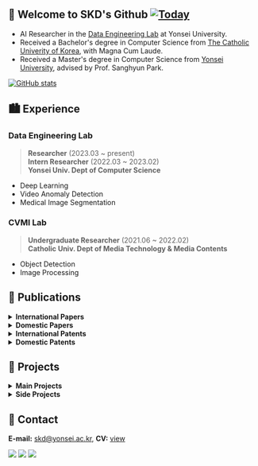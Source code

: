 ## 👋 Welcome to SKD's Github [![Today](https://hits.seeyoufarm.com/api/count/incr/badge.svg?url=https%3A%2F%2Fgithub.com%2Fskiddieahn&count_bg=%2379C83D&title_bg=%23555555&icon=&icon_color=%23E7E7E7&title=hits&edge_flat=false)](https://hits.seeyoufarm.com)

- AI Researcher in the [Data Engineering Lab](http://delab.yonsei.ac.kr) at Yonsei University.
- Received a Bachelor's degree in Computer Science from [The Catholic Univerity of Korea](https://www.catholic.ac.kr/ko/index.do), with Magna Cum Laude.
- Received a Master's degree in Computer Science from [Yonsei University](https://www.yonsei.ac.kr/sc/), advised by Prof. Sanghyun Park.

[![GitHub stats](https://github-readme-stats.vercel.app/api?username=skiddieahn&count_private=true&show_icons=true&theme=vue&hide_border=true&rank_icon=github)](https://github.com/SkiddieAhn)

## 🏙 Experience
### Data Engineering Lab
> **Researcher** (2023.03 ~ present) <br/>**Intern Researcher** (2022.03 ~ 2023.02)   
> **Yonsei Univ. Dept of Computer Science**
- Deep Learning
- Video Anomaly Detection
- Medical Image Segmentation

### CVMI Lab 
> **Undergraduate Researcher** (2021.06 ~ 2022.02)   
> **Catholic Univ. Dept of Media Technology & Media Contents**
- Object Detection 
- Image Processing
  
## 📜 Publications
<details>
<summary><b>International Papers</b></summary>

1. Sunghyun Ahn*, Youngwan Jo*, Kijung Lee, Sein Kwon, Inpyo Hong, and Sanghyun Park. (*equally contributed) <b>"AnyAnomaly: Zero-Shot Customizable Video Anomaly Detection with LVLM"</b> arXiv, Preprint [[Code](https://github.com/SkiddieAhn/Paper-AnyAnomaly)] 
2. Kijung Lee, Youngwan Jo, Sunghyun Ahn, and Sanghyun Park. <b>"MDVAD: Multimodal Diffusion for Video Anomaly Detection"</b> Pacific-Asia Conference on Knowledge Discovery and Data Mining (PAKDD), regular paper, June 2025. (BK, IF=1)
3. Inpyo Hong, Youngwan Jo, Hyojeong Lee, Sunghyun Ahn, and Sanghyun Park. <b>"Advanced Knowledge Transfer: Refined Feature Distillation for Zero-Shot Quantization in Edge Computing"</b> ACM/SIGAPP Symposium On Applied Computing (SAC), regular paper, Mar 2025. (BK, IF=1) [[View](https://arxiv.org/abs/2412.19125)]
4. Sunghyun Ahn, Youngwan Jo, Kijung Lee, and Sanghyun Park. <b>"VideoPatchCore: An Effective Method to Memorize Normality for Video Anomaly Detection"</b> Asian Conference on Computer Vision (ACCV), regular paper, Sep 2024. (BK, IF=1) [[View](https://arxiv.org/abs/2409.16225)][[Code](https://github.com/SkiddieAhn/Paper-VideoPatchCore)] 
5. **[SCIE]** Seungkyun Hong*, Sunghyun Ahn*, Youngwan Jo, and Sanghyun Park. (*equally contributed) <b>"Making Anomalies More Anomalous: Video Anomaly Detection Using a Novel Generator and Destroyer"</b> IEEE Access (2024): 36712-36726. (IF: 3.9, JCR: Q2) [[View](https://ieeexplore.ieee.org/document/10462109/)][[Code](https://github.com/SkiddieAhn/Paper-Making-Anomalies-More-Anomalous)] 
6. Seungkyun Hong*, Sunghyun Ahn*, Youngwan Jo, and Sanghyun Park. (*equally contributed) <b>"Dual Stream Fusion U-Net Transformers for
3D Medical Image Segmentation"</b> IEEE International Conference on Big Data and Smart Computing (BigComp), regular paper, Feb 2024. [[View](https://ieeexplore.ieee.org/abstract/document/10488278)][[Code](https://github.com/SkiddieAhn/Paper-DS-UNETR)] 

  
</details>

<details>
<summary><b>Domestic Papers</b></summary>

1. 안성현, 조영완, 이기정, 권세인 and 박상현. <b>"Anomaly LVLM: LVLM을 활용한 사용자 맞춤형 비디오 이상 탐지 연구"</b> 한국정보과학회 학술발표논문집 (2024) 🏆
2. 김은지, 안성현, 이효정 and 박상현. <b>"MSPD: 자기 지도 학습 기반 저선량 CT 디노이징을 위한 다해상도 픽셀 무작위 배열 다운샘플링 네트워크"</b> 한국정보과학회 학술발표논문집 (2024)
3. 홍인표, 조영완, 안성현, 김은지, 권세인 and 박상현. <b>"DQ-ResUNet: 의료 영상 분할의 효율성 개선을 위한 동적 양자화 기반 최적화"</b> 한국정보과학회 학술발표논문집 (2024): 708-710. [[View](https://www.dbpia.co.kr/journal/articleDetail?nodeId=NODE11861961)]
4. 이기정, 안성현, 김현진 and 박상현. <b>"FFAE: 비디오 이상 탐지를 위한 비디오 프레임 전처리 및 특징 융합 방법"</b> 한국정보과학회 학술발표논문집 (2023): 526-528. [[View](https://www.dbpia.co.kr/journal/articleDetail?nodeId=NODE11705154)]
5. 안성현, 김환희, 권세인 and 박상현. <b>"C-Swin UNETR: 3D 의료 영상 분할을 위한 채널 어텐션이 적용된 Swin Transformer."</b> 한국정보과학회 학술발표논문집 (2023): 787-789. [[View](https://www.dbpia.co.kr/journal/articleDetail?nodeId=NODE11488179)]
6. 안성현, 조영완, and 박상현. <b>"다중 객체 비디오에서의 어텐션 기반 단일 객체 추적 모델 연구."</b> 한국정보과학회 학술발표논문집 (2022): 628-630. [[View](https://www.dbpia.co.kr/journal/articleDetail?nodeId=NODE11224192)]
   
</details>

<details>
<summary><b>International Patents</b></summary>

1. Seungkyun Hong, Sunghyun Ahn, Youngwan Jo, and Sanghyun Park. <b>"Image segmentation method using dual attention and the device utilizing it."</b> ID: PCT/KR2023/020370 (2023). [[View](http://delab.yonsei.ac.kr/publications/international/patent/2023-12-12-Image%20segmentation%20method%20using%20dual%20attention%20and%20the%20device%20utilizing%20it/)]
   
</details>

<details>
<summary><b>Domestic Patents</b></summary>

1. 이기정, 조영완, 안성현, and 박상현. <b>"다중모달 확산 기반의 비디오 이상 탐지 방법 및 장치."</b> ID: 10-2024-0055081 (2024). [[View](http://delab.yonsei.ac.kr/publications/domestic/patent/2024-04-25-%EB%8D%94%EC%A4%91%EB%AA%A8%EB%8B%AC-%ED%99%95%EC%82%B0-%EA%B8%B0%EB%B0%98%EC%9D%98-%EB%B9%84%EB%94%94%EC%98%A4-%EC%9D%B4%EC%83%81-%ED%83%90%EC%A7%80-%EB%B0%A9%EB%B2%95-%EB%B0%8F-%EC%9E%A5%EC%B9%98/)]
2. 홍승균, 안성현, 조영완, and 박상현. <b>"F2LM 기반의 비디오 이상 탐지 방법 및 장치."</b> ID: 10-2024-0055080 (2024). [[View](http://delab.yonsei.ac.kr/publications/domestic/patent/2024-04-25-F2LM-%EA%B8%B0%EB%B0%98%EC%9D%98-%EB%B9%84%EB%94%94%EC%98%A4-%EC%9D%B4%EC%83%81-%ED%83%90%EC%A7%80-%EB%B0%A9%EB%B2%95-%EB%B0%8F-%EC%9E%A5%EC%B9%98/)]
3. 홍승균, 안성현, 조영완, and 박상현. <b>"이중 어텐션을 이용한 이미지 세그멘테이션 방법 및 이를 활용한 장치."</b> ID: 10-2023-0124697 (2023). [[View](http://delab.yonsei.ac.kr/publications/domestic/patent/2023-09-19-%EC%9D%B4%EC%A4%91%20%EC%96%B4%ED%85%90%EC%85%98%EC%9D%84%20%EC%9D%B4%EC%9A%A9%ED%95%9C%20%EC%9D%B4%EB%AF%B8%EC%A7%80%20%EC%84%B8%EA%B7%B8%EB%A9%98%ED%85%8C%EC%9D%B4%EC%85%98%20%EB%B0%A9%EB%B2%95%20%EB%B0%8F%20%EC%9D%B4%EB%A5%BC%20%ED%99%9C%EC%9A%A9%ED%95%9C%20%EC%9E%A5%EC%B9%98/)]
   
</details>


## 🚀 Projects
<details>
<summary><b>Main Projects</b></summary>

1. 금융보안캠프. <b>"금융 메타버스 플랫폼 내 GAN을 활용한 손금 인증 서비스."</b> (2022) [[View](https://shacoding.com/2022/08/14/gan%ec%9d%84-%ed%99%9c%ec%9a%a9%ed%95%9c-%ec%86%90%ea%b8%88-%ec%9d%b8%ec%a6%9d-%ec%84%9c%eb%b9%84%ec%8a%a4-%ed%94%84%eb%a1%9c%ec%a0%9d%ed%8a%b8-%ec%95%84%ec%9d%b4%eb%94%94%ec%96%b4/)]
2. 객체지향 패러다임. <b>"가톨릭대 밥 약속 채팅 어플리케이션: WE_EAT."</b> (2022) [[View](https://shacoding.com/2022/06/14/%ea%b0%80%ed%86%a8%eb%a6%ad%eb%8c%80-%eb%b0%a5-%ec%95%bd%ec%86%8d-%ec%b1%84%ed%8c%85-%ec%95%b1-%ea%b0%9d%ec%b2%b4%ec%a7%80%ed%96%a5-%ed%94%84%eb%a1%9c%ec%a0%9d%ed%8a%b8/)][[Code](https://github.com/SkiddieAhn/Project-App-WE_EAT)]
3. 캡스톤 디자인. <b>"AI 기반 냉장고 속 식품 유통기한 관리 챗봇: 프리지."</b> (2022)  [[View](https://shacoding.com/2022/06/05/ai-%ea%b8%b0%eb%b0%98-%eb%83%89%ec%9e%a5%ea%b3%a0-%ec%9c%a0%ed%86%b5%ea%b8%b0%ed%95%9c-%ea%b4%80%eb%a6%ac-%ec%b1%97%eb%b4%87-%ec%ba%a1%ec%8a%a4%ed%86%a4-%ed%94%84%eb%a1%9c%ec%a0%9d%ed%8a%b8/)][[Code](https://github.com/SkiddieAhn/Project-ChatBot-Fridge)] 🏆
4. 연구 과제. <b>"스마트 팜을 위한 오리 객체 검출 및 분석."</b> (2022) [[View](https://shacoding.com/2022/02/07/%ec%97%b0%ea%b5%ac-%ea%b3%bc%ec%a0%9c-duck-farm-604-project/)]

</details>

<details>
<summary><b>Side Projects</b></summary>

1. 이산수학. <b>"우리만의 비밀코드: UBI 암호화."</b> (2021) [[View](https://shacoding.com/2021/12/20/%ec%9a%b0%eb%a6%ac%eb%a7%8c%ec%9d%98-%eb%b9%84%eb%b0%80%ec%bd%94%eb%93%9c-ubi-%ec%95%94%ed%98%b8%ed%99%94/)][[Code](https://github.com/SkiddieAhn/Project-ChatBot-UBI)]
  
</details>

## 🤙 Contact
**E-mail:** skd@yonsei.ac.kr, **CV:** [view](https://shacoding.com/wp-content/uploads/2019/07/SHA_CV_0304.pdf)
</p>
<p>
<a href="https://scholar.google.com/citations?user=mKchEwoAAAAJ&hl=ko" target="_blank">
<img src="https://img.shields.io/badge/Google Scholar-4285F4?style=flat&logo=Google Scholar&logoColor=white" /></a>
<a href="https://www.linkedin.com/in/sunghyunahn-ai" target="_blank">
<img src="https://img.shields.io/badge/-LinkedIn-blue?style=flat-square&logo=Linkedin&logoColor=white" /></a>
<a href="https://shacoding.com/" target="_blank">
<img src="https://img.shields.io/badge/Tech Blog-21759B?style=flat-square&logo=wordpress&logoColor=white" /></a>
</p>
